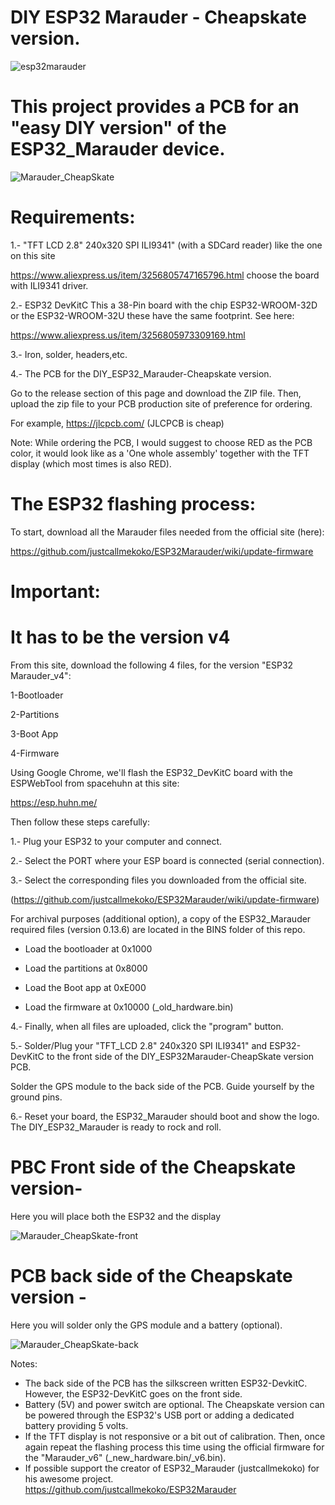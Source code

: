 # DIY ESP32 Marauder - Cheapskate version.
![esp32marauder](https://github.com/user-attachments/assets/d4440bb6-f60a-4d18-8730-c3fe9fefdc23)



# This project provides a PCB for an "easy DIY version" of the ESP32_Marauder device.



![Marauder_CheapSkate](https://github.com/user-attachments/assets/e738019d-53d2-460f-a710-94280bb0435b)

# Requirements:

1.- "TFT LCD 2.8" 240x320 SPI ILI9341" (with a SDCard reader) like the one on this site

https://www.aliexpress.us/item/3256805747165796.html choose the board with ILI9341 driver.

2.- ESP32 DevKitC This a 38-Pin board with the chip ESP32-WROOM-32D or the ESP32-WROOM-32U these have the same footprint. 
See here:

https://www.aliexpress.us/item/3256805973309169.html

3.- Iron, solder, headers,etc.

4.- The PCB for the DIY_ESP32_Marauder-Cheapskate version.

Go to the release section of this page and download the ZIP file. Then, upload the zip file to your PCB production site of preference for ordering. 

For example, https://jlcpcb.com/  (JLCPCB is cheap)

Note: While ordering the PCB, I would suggest to choose RED as the PCB color, it would look like as a 'One whole assembly' together with the TFT display (which most times is also RED).


# The ESP32 flashing process:

To start, download all the Marauder files needed from the official site (here):


https://github.com/justcallmekoko/ESP32Marauder/wiki/update-firmware

# Important: 
# It has to be the version v4

From this site, download the following 4 files, for the version "ESP32 Marauder_v4":

1-Bootloader

2-Partitions

3-Boot App

4-Firmware 


Using Google Chrome, we'll flash the ESP32_DevKitC  board with the ESPWebTool from spacehuhn at this site:

https://esp.huhn.me/ 


Then follow these steps carefully:

1.- Plug your ESP32 to your computer and connect.

2.- Select the PORT where your ESP board is connected (serial connection).

3.- Select the corresponding files you downloaded from the official site.

(https://github.com/justcallmekoko/ESP32Marauder/wiki/update-firmware) 

For archival purposes (additional option), a copy of the ESP32_Marauder required files (version 0.13.6) are located in the BINS folder of this repo. 

- Load the bootloader at 0x1000

- Load the partitions at 0x8000

- Load the Boot app at 0xE000

- Load the firmware at 0x10000  (_old_hardware.bin)


4.- Finally, when all files are uploaded, click the "program" button.

5.- Solder/Plug your "TFT_LCD 2.8" 240x320 SPI ILI9341" and ESP32-DevKitC to the front side of the DIY_ESP32Marauder-CheapSkate version PCB. 

 Solder the GPS module to the back side of the PCB. Guide yourself by the ground pins.

6.- Reset your board, the ESP32_Marauder should boot and show the logo. The DIY_ESP32_Marauder is ready to rock and roll.

# PBC Front side of the Cheapskate version- 
Here you will place both the ESP32 and the display

![Marauder_CheapSkate-front](https://github.com/user-attachments/assets/9d4b534e-dc86-4a07-98d0-d08ce4fdfacd)

# PCB back side of the Cheapskate version - 
Here you will solder only the GPS module and a battery (optional).

![Marauder_CheapSkate-back](https://github.com/user-attachments/assets/b607921a-b709-49c0-819a-644fd463900a)



Notes: 
- The back side of the PCB has the silkscreen written ESP32-DevkitC. However, the ESP32-DevKitC goes on the front side.
- Battery (5V) and power switch are optional.
  The Cheapskate version can be powered through the ESP32's USB port or adding a dedicated battery providing 5 volts.
- If the TFT display is not responsive or a bit out of calibration. Then, once again repeat the flashing process this time using the official firmware for the "Marauder_v6" (_new_hardware.bin/_v6.bin).
- If possible support the creator of ESP32_Marauder (justcallmekoko) for his awesome project.
  https://github.com/justcallmekoko/ESP32Marauder 



